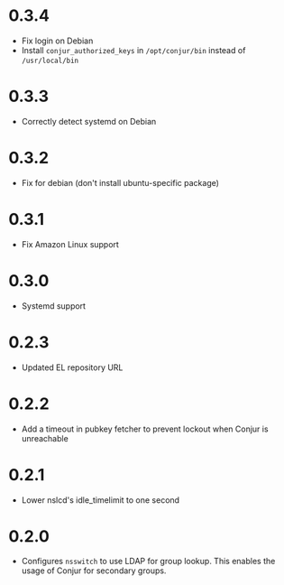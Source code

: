 # 0.3.4

* Fix login on Debian
* Install `conjur_authorized_keys` in `/opt/conjur/bin` instead of `/usr/local/bin`

# 0.3.3

* Correctly detect systemd on Debian

# 0.3.2

* Fix for debian (don't install ubuntu-specific package)

# 0.3.1

* Fix Amazon Linux support

# 0.3.0

* Systemd support

# 0.2.3

* Updated EL repository URL

# 0.2.2

* Add a timeout in pubkey fetcher to prevent lockout when Conjur is unreachable

# 0.2.1

* Lower nslcd's idle_timelimit to one second

# 0.2.0

* Configures `nsswitch` to use LDAP for group lookup. This enables the usage of Conjur for secondary groups.

